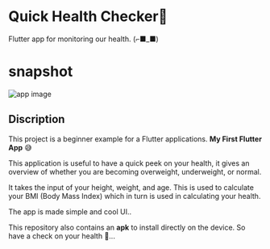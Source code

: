 # Quick Health Checker💪

Flutter app for monitoring our health. (⌐■_■)

# snapshot
![app image](https://github.com/ralphcoder/quick-health-checker/blob/master/covid%20health_compressed.jpg)

## Discription

This project is a beginner example for a Flutter applications.
**My First Flutter App** 😅

This application is useful to have a quick peek on your health, it gives an overview of whether you are becoming overweight, underweight, or normal.

It takes the input of your height, weight, and age. This is used to calculate your BMI (Body Mass Index) which in turn is used in calculating your health.

The app is made simple and cool UI..

This repository also contains an **apk** to install directly on the device. 
So have a check on your health 💪...



